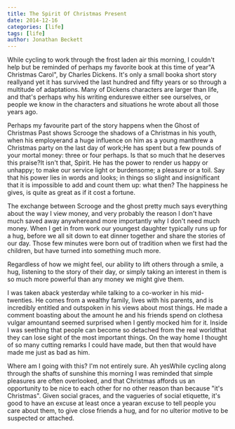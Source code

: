 ```yaml
---
title: The Spirit Of Christmas Present
date: 2014-12-16
categories: [life]
tags: [life]
author: Jonathan Beckett
---
```


While cycling to work through the frost laden air this morning, I couldn't help but be reminded of perhaps my favorite book at this time of year"A Christmas Carol", by Charles Dickens. It's only a small booka short story reallyand yet it has survived the last hundred and fifty years or so through a multitude of adaptations. Many of Dickens characters are larger than life, and that's perhaps why his writing endureswe either see ourselves, or people we know in the characters and situations he wrote about all those years ago.

Perhaps my favourite part of the story happens when the Ghost of Christmas Past shows Scrooge the shadows of a Christmas in his youth, when his employerand a huge influence on him as a young manthrew a Christmas party on the last day of work;He has spent but a few pounds of your mortal money: three or four perhaps. Is that so much that he deserves this praise?It isn't that, Spirit. He has the power to render us happy or unhappy; to make our service light or burdensome; a pleasure or a toil. Say that his power lies in words and looks; in things so slight and insignificant that it is impossible to add and count them up: what then? The happiness he gives, is quite as great as if it cost a fortune.

The exchange between Scrooge and the ghost pretty much says everything about the way I view money, and very probably the reason I don't have much saved away anywhereand more importantly why I don't need much money. When I get in from work our youngest daughter typically runs up for a hug, before we all sit down to eat dinner together and share the stories of our day. Those few minutes were born out of tradition when we first had the children, but have turned into something much more.

Regardless of how we might feel, our ability to lift others through a smile, a hug, listening to the story of their day, or simply taking an interest in them is so much more powerful than any money we might give them.

I was taken aback yesterday while talking to a co-worker in his mid-twenties. He comes from a wealthy family, lives with his parents, and is incredibly entitled and outspoken in his views about most things. He made a comment boasting about the amount he and his friends spend on clothesa vulgar amountand seemed surprised when I gently mocked him for it. Inside I was seething that people can become so detached from the real worldthat they can lose sight of the most important things. On the way home I thought of so many cutting remarks I could have made, but then that would have made me just as bad as him.

Where am I going with this? I'm not entirely sure. Ah yesWhile cycling along through the shafts of sunshine this morning I was reminded that simple pleasures are often overlooked, and that Christmas affords us an opportunity to be nice to each other for no other reason than because "it's Christmas". Given social graces, and the vagueries of social etiquette, it's good to have an excuse at least once a yearan excuse to tell people you care about them, to give close friends a hug, and for no ulterior motive to be suspected or attached.